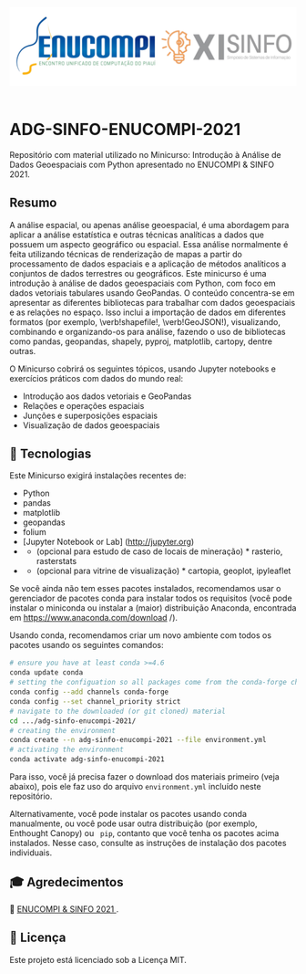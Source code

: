 <p align="center">
    <img src="./img/logos2021.png" width="600px"/><br><br>
</p>

# ADG-SINFO-ENUCOMPI-2021

Repositório com material utilizado no Minicurso: Introdução à Análise de Dados Geoespaciais com Python apresentado no ENUCOMPI & SINFO 2021.


## Resumo

A análise espacial, ou apenas análise geoespacial, é uma abordagem para aplicar a análise estatística e outras técnicas analíticas a dados que possuem um aspecto geográfico ou espacial. Essa análise normalmente é feita utilizando técnicas de renderização de mapas a partir do processamento de dados espaciais e a aplicação de métodos analíticos a conjuntos de dados terrestres ou geográficos. Este minicurso é uma introdução à análise de dados geoespaciais com Python, com foco em dados vetoriais tabulares usando GeoPandas. O conteúdo concentra-se em apresentar as diferentes bibliotecas para trabalhar com dados geoespaciais e as relações no espaço. Isso inclui a importação de dados em diferentes formatos (por exemplo, \verb!shapefile!, \verb!GeoJSON!), visualizando, combinando e organizando-os para análise, fazendo o uso de bibliotecas como pandas, geopandas, shapely, pyproj, matplotlib, cartopy, dentre outras.


O Minicurso cobrirá os seguintes tópicos, usando Jupyter notebooks e exercícios práticos com dados do mundo real:

- Introdução aos dados vetoriais e GeoPandas
- Relações e operações espaciais
- Junções e superposições espaciais
- Visualização de dados geoespaciais


## 🧪 Tecnologias

Este Minicurso exigirá instalações recentes de:

- Python
- pandas
- matplotlib
- geopandas
- folium
- [Jupyter Notebook or Lab] (http://jupyter.org)
- * (opcional para estudo de caso de locais de mineração) * rasterio, rasterstats
- * (opcional para vitrine de visualização) * cartopia, geoplot, ipyleaflet

Se você ainda não tem esses pacotes instalados, recomendamos usar o gerenciador de pacotes conda para instalar todos os requisitos (você pode instalar o miniconda ou instalar a (maior) distribuição Anaconda, encontrada em https://www.anaconda.com/download /).

Usando conda, recomendamos criar um novo ambiente com todos os pacotes usando os seguintes comandos:

```bash
# ensure you have at least conda >=4.6
conda update conda
# setting the configuation so all packages come from the conda-forge channel
conda config --add channels conda-forge
conda config --set channel_priority strict
# navigate to the downloaded (or git cloned) material
cd .../adg-sinfo-enucompi-2021/
# creating the environment
conda create --n adg-sinfo-enucompi-2021 --file environment.yml
# activating the environment
conda activate adg-sinfo-enucompi-2021
```

Para isso, você já precisa fazer o download dos materiais primeiro (veja abaixo), pois ele faz uso do arquivo `environment.yml` incluído neste repositório.

Alternativamente, você pode instalar os pacotes usando conda manualmente, ou você pode usar outra distribuição (por exemplo, Enthought Canopy) ou `` pip``, contanto que você tenha os pacotes acima instalados. Nesse caso, consulte as instruções de instalação dos pacotes individuais.

## 🎓 Agredecimentos

🚀 <a href="https://sinfo2021.enucompi.com.br/" target="_blank">ENUCOMPI & SINFO 2021 </a>.


## 📝 Licença

Este projeto está licenciado sob a Licença MIT.